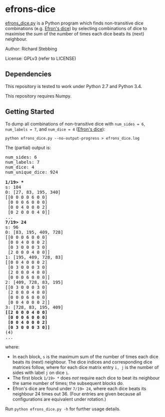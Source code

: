 efrons-dice
===========

[efrons_dice.py](efrons_dice.py) is a Python program which finds non-transitive dice combinations (e.g. [Efron's dice](http://en.wikipedia.org/wiki/Nontransitive_dice#Efron.27s_dice)) by selecting combinations of dice to maximise the *sum* of the number of times each dice beats its (next) neighbour.

Author: Richard Stebbing

License: GPLv3 (refer to LICENSE)


Dependencies
------------

This repository is tested to work under Python 2.7 and Python 3.4.

This repository requires Numpy.


Getting Started
---------------

To dump all combinations of non-transitive dice with `num_sides = 6`, `num_labels = 7`, and `num_dice = 4` ([Efron's dice](http://en.wikipedia.org/wiki/Nontransitive_dice#Efron.27s_dice)):
```
python efrons_dice.py --no-output-progress > efrons_dice.log
```

The (partial) output is:
<pre>
num_sides: 6
num_labels: 7
num_dice: 4
num_unique_dice: 924

<b>1/19> *</b>
s: 104
0: [27, 83, 195, 340]
[[0 0 0 0 6 0 0]
 [0 0 0 6 0 0 0]
 [0 0 4 0 0 0 2]
 [0 2 0 0 0 4 0]]
...
<b>7/19> 24</b>
s: 96
0: [83, 195, 409, 728]
[[0 0 0 6 0 0 0]
 [0 0 4 0 0 0 2]
 [0 3 0 0 0 3 0]
 [2 0 0 0 4 0 0]]
1: [195, 409, 728, 83]
[[0 0 4 0 0 0 2]
 [0 3 0 0 0 3 0]
 [2 0 0 0 4 0 0]
 [0 0 0 6 0 0 0]]
2: [409, 728, 83, 195]
[[0 3 0 0 0 3 0]
 [2 0 0 0 4 0 0]
 [0 0 0 6 0 0 0]
 [0 0 4 0 0 0 2]]
3: [728, 83, 195, 409]
<b>[[2 0 0 0 4 0 0]
 [0 0 0 6 0 0 0]
 [0 0 4 0 0 0 2]
 [0 3 0 0 0 3 0]]</b>
(4)
...
</pre>
where:
* In each block, `s` is the maximum sum of the number of times each dice beats its (next) neighbour.
The dice indices and corresponding dice matrices follow, where for each dice matrix entry `i, j` is the number of sides with label `j` on dice `i`.
* The first block `1/19> *` does *not* require each dice to beat its neighbour the same number of times; the subsequent blocks do.
* Efron's dice are found under `7/19> 24`, where each dice beats its neighbour 24 times out 36.
(Four entries are given because all configurations are equivalent under rotation.)

Run `python efrons_dice.py -h` for further usage details.
